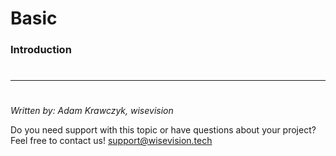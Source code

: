 # Basic

### Introduction

#

---

#

_Written by: Adam Krawczyk, wisevision_

Do you need support with this topic or have questions about your project? Feel free to contact us!
[support@wisevision.tech](mailto:support@wisevision.tech)
